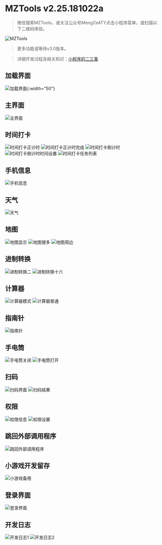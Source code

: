 # MZTools v2.25.181022a

>微信搜索MZTools，或关注公众号MengZeATY点击小程序菜单，或扫描以下二维码体验。

![MZTools](http://wx4.sinaimg.cn/large/006I6aXRly1fw268i69oej30by0by76e.jpg)

>更多功能请等待v3.0版本。

>详细开发过程及相关知识：[小程序的二三事](https://mengze.top/小程序的二三事/)


## 加载界面
![加载界面](https://github.com/AaronTYin/0-HTML-MZTools/blob/master/SW_CDesign/%E5%8A%A0%E8%BD%BD.jpg){:width="50"}
## 主界面
![主界面](https://github.com/AaronTYin/0-HTML-MZTools/blob/master/SW_CDesign/%E4%B8%BB%E7%95%8C%E9%9D%A2.jpg)
## 时间打卡
![时间打卡正计时](https://github.com/AaronTYin/0-HTML-MZTools/blob/master/SW_CDesign/%E6%97%B6%E9%97%B4%E6%89%93%E5%8D%A1%E6%AD%A3%E8%AE%A1%E6%97%B6.jpg)
![时间打卡正计时完成](https://github.com/AaronTYin/0-HTML-MZTools/blob/master/SW_CDesign/%E6%97%B6%E9%97%B4%E6%89%93%E5%8D%A1%E6%AD%A3%E8%AE%A1%E6%97%B6%E5%AE%8C%E6%88%90.jpg)
![时间打卡倒计时](https://github.com/AaronTYin/0-HTML-MZTools/blob/master/SW_CDesign/%E6%97%B6%E9%97%B4%E6%89%93%E5%8D%A1%E5%80%92%E8%AE%A1%E6%97%B6.jpg)
![时间打卡倒计时时间设置](https://github.com/AaronTYin/0-HTML-MZTools/blob/master/SW_CDesign/%E6%97%B6%E9%97%B4%E6%89%93%E5%8D%A1%E5%80%92%E8%AE%A1%E6%97%B6%E6%97%B6%E9%97%B4%E8%AE%BE%E7%BD%AE.jpg)
![时间打卡任务列表](https://github.com/AaronTYin/0-HTML-MZTools/blob/master/SW_CDesign/%E6%97%B6%E9%97%B4%E6%89%93%E5%8D%A1%E4%BB%BB%E5%8A%A1%E5%88%97%E8%A1%A8.jpg)
## 手机信息
![手机信息](https://github.com/AaronTYin/0-HTML-MZTools/blob/master/SW_CDesign/%E6%89%8B%E6%9C%BA%E4%BF%A1%E6%81%AF.jpg)
## 天气
![天气](https://github.com/AaronTYin/0-HTML-MZTools/blob/master/SW_CDesign/%E5%A4%A9%E6%B0%94.jpg)
## 地图
![地图显示](https://github.com/AaronTYin/0-HTML-MZTools/blob/master/SW_CDesign/%E5%9C%B0%E5%9B%BE%E6%98%BE%E7%A4%BA.jpg)
![地图搜多](https://github.com/AaronTYin/0-HTML-MZTools/blob/master/SW_CDesign/%E5%9C%B0%E5%9B%BE%E6%90%9C%E7%B4%A2.jpg)
![地图周边](https://github.com/AaronTYin/0-HTML-MZTools/blob/master/SW_CDesign/%E5%9C%B0%E5%9B%BE%E5%91%A8%E8%BE%B9.jpg)
## 进制转换
![进制转换二](https://github.com/AaronTYin/0-HTML-MZTools/blob/master/SW_CDesign/%E8%BF%9B%E5%88%B6%E8%BD%AC%E6%8D%A2%E4%BA%8C.jpg)
![进制转换十六](https://github.com/AaronTYin/0-HTML-MZTools/blob/master/SW_CDesign/%E8%BF%9B%E5%88%B6%E8%BD%AC%E6%8D%A2%E5%8D%81%E5%85%AD.jpg)
## 计算器
![计算器模式](https://github.com/AaronTYin/0-HTML-MZTools/blob/master/SW_CDesign/%E8%AE%A1%E7%AE%97%E5%99%A8%E6%A8%A1%E5%BC%8F.jpg)
![计算器普通](https://github.com/AaronTYin/0-HTML-MZTools/blob/master/SW_CDesign/%E8%AE%A1%E7%AE%97%E5%99%A8%E6%99%AE%E9%80%9A.jpg)
## 指南针
![指南针](https://github.com/AaronTYin/0-HTML-MZTools/blob/master/SW_CDesign/%E6%8C%87%E5%8D%97%E9%92%88.jpg)
## 手电筒
![手电筒关闭](https://github.com/AaronTYin/0-HTML-MZTools/blob/master/SW_CDesign/%E6%89%8B%E7%94%B5%E7%AD%92%E5%85%B3%E9%97%AD.jpg)
![手电筒打开](https://github.com/AaronTYin/0-HTML-MZTools/blob/master/SW_CDesign/%E6%89%8B%E7%94%B5%E7%AD%92%E6%89%93%E5%BC%80.jpg)
## 扫码
![扫码界面](https://github.com/AaronTYin/0-HTML-MZTools/blob/master/SW_CDesign/%E6%89%AB%E7%A0%81%E7%95%8C%E9%9D%A2.jpg)
![扫码结果](https://github.com/AaronTYin/0-HTML-MZTools/blob/master/SW_CDesign/%E6%89%AB%E7%A0%81%E7%BB%93%E6%9E%9C.jpg)
## 权限
![权限信息](https://github.com/AaronTYin/0-HTML-MZTools/blob/master/SW_CDesign/%E6%89%8B%E6%9C%BA%E6%9D%83%E9%99%90%E4%BF%A1%E6%81%AF.jpg)
![权限设置](https://github.com/AaronTYin/0-HTML-MZTools/blob/master/SW_CDesign/%E6%89%8B%E6%9C%BA%E6%9D%83%E9%99%90%E8%AE%BE%E7%BD%AE.jpg)
## 跳回外部调用程序
![跳回外部调用程序](https://github.com/AaronTYin/0-HTML-MZTools/blob/master/SW_CDesign/%E8%B7%B3%E5%9B%9E%E5%A4%96%E9%83%A8%E8%B0%83%E7%94%A8%E7%A8%8B%E5%BA%8F.jpg)
## 小游戏开发留存
![小游戏备用](https://github.com/AaronTYin/0-HTML-MZTools/blob/master/SW_CDesign/%E5%B0%8F%E6%B8%B8%E6%88%8F%E5%A4%87%E7%94%A8.jpg)
## 登录界面
![登录界面](https://github.com/AaronTYin/0-HTML-MZTools/blob/master/SW_CDesign/%E7%99%BB%E9%99%86%E7%95%8C%E9%9D%A2.jpg)
## 开发日志
![开发日志1](https://github.com/AaronTYin/0-HTML-MZTools/blob/master/SW_CDesign/%E5%BC%80%E5%8F%91%E6%97%A5%E5%BF%971.jpg)
![开发日志2](https://github.com/AaronTYin/0-HTML-MZTools/blob/master/SW_CDesign/%E5%BC%80%E5%8F%91%E6%97%A5%E5%BF%972.jpg)